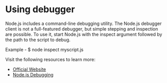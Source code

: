 # Using debugger

Node.js includes a command-line debugging utility. The Node.js debugger client is not a full-featured debugger, but simple stepping and inspection are possible. To use it, start Node.js with the inspect argument followed by the path to the script to debug.

Example - $ node inspect myscript.js

Visit the following resources to learn more:

- [Official Website](https://nodejs.org/api/debugger.html)
- [Node.js Debugging](https://www.geeksforgeeks.org/node-js-debugging/)
